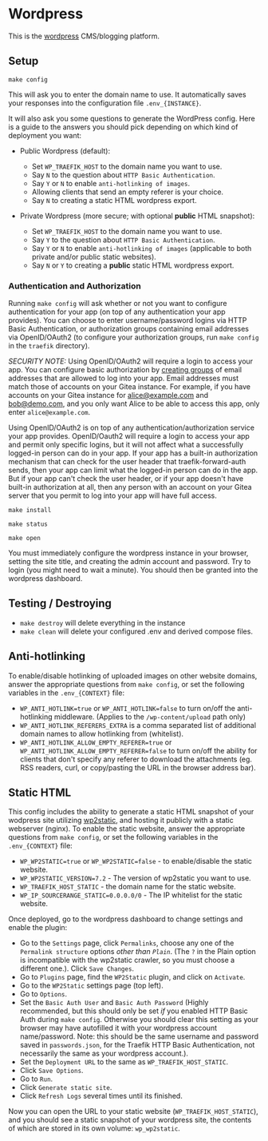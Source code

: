# Wordpress

This is the [wordpress](https://wordpress.org) CMS/blogging platform.

## Setup

```
make config
```

This will ask you to enter the domain name to use.
It automatically saves your responses into the configuration file
`.env_{INSTANCE}`.

It will also ask you some questions to generate the WordPress config. Here is a
guide to the answers you should pick depending on which kind of deployment
you want:

 * Public Wordpress (default):

   * Set `WP_TRAEFIK_HOST` to the domain name you want to use.
   * Say `N` to the question about `HTTP Basic Authentication`.
   * Say `Y` or `N` to enable `anti-hotlinking of images`.
   * Allowing clients that send an empty referer is your choice.
   * Say `N` to creating a static HTML wordpress export.

 * Private Wordpress (more secure; with optional **public** HTML snapshot):

   * Set `WP_TRAEFIK_HOST` to the domain name you want to use.
   * Say `Y` to the question about `HTTP Basic Authentication`.
   * Say `Y` or `N` to enable `anti-hotlinking of images` (applicable
     to both private and/or public static websites).
   * Say `N` or `Y` to creating a **public** static HTML wordpress export.

### Authentication and Authorization

Running `make config` will ask whether or not you want to configure
authentication for your app (on top of any authentication your app provides).
You can choose to enter username/password logins via HTTP Basic Authentication,
or authorization groups containing email addresses via OpenID/OAuth2 (to
configure your authorization groups, run `make config` in the `traefik` directory).

*SECURITY NOTE:* Using OpenID/OAuth2 will require a login to access
your app. You can configure basic authorization by [creating groups](https://github.com/EnigmaCurry/d.rymcg.tech/blob/header-authorization/traefik/README.md#oauth2-authentication)
of email addresses that are allowed to log into
your app. Email addresses must match those of accounts on your Gitea instance.
For example, if you have accounts on your Gitea instance for
alice@example.com and bob@demo.com, and you only want Alice to be able to
access this app, only enter `alice@example.com`.

Using OpenID/OAuth2 is on top of any
authentication/authorization service your app provides. OpenID/Oauth2 will
require a login to access your app and permit only specific logins, but it
will not affect what a successfully logged-in person can do in your app. If
your app has a built-in authorization mechanism that can check for the user
header that traefik-forward-auth sends, then your app can limit what the
logged-in person can do in the app. But if your app can't check the user
header, or if your app doesn't have built-in authorization at all, then any
person with an account on your Gitea server that you permit to log into your
app will have full access.

```
make install
```

```
make status
```

```
make open
```

You must immediately configure the wordpress instance in your browser,
setting the site title, and creating the admin account and password.
Try to login (you might need to wait a minute). You should then be
granted into the wordpress dashboard.

## Testing / Destroying

- `make destroy` will delete everything in the instance
- `make clean` will delete your configured .env and derived compose files.

## Anti-hotlinking

To enable/disable hotlinking of uploaded images on other website
domains, answer the appropriate questions from `make config`, or set
the following variables in the `.env_{CONTEXT}` file:

 * `WP_ANTI_HOTLINK=true` or `WP_ANTI_HOTLINK=false` to turn on/off
   the anti-hotlinking middleware. (Applies to the
   `/wp-content/upload` path only)
 * `WP_ANTI_HOTLINK_REFERERS_EXTRA` is a comma separated list of
   additional domain names to allow hotlinking from (whitelist).
 * `WP_ANTI_HOTLINK_ALLOW_EMPTY_REFERER=true` or
   `WP_ANTI_HOTLINK_ALLOW_EMPTY_REFERER=false` to turn on/off the
   ability for clients that don't specify any referer to download the
   attachments (eg. RSS readers, curl, or copy/pasting the URL in the
   browser address bar).

## Static HTML

This config includes the ability to generate a static HTML snapshot of
your wodpress site utilizing
[wp2static](https://github.com/WP2Static/wp2static), and hosting it
publicly with a static webserver (nginx). To enable the static
website, answer the appropriate questions from `make config`, or set
the following variables in the `.env_{CONTEXT}` file:

 * `WP_WP2STATIC=true` or `WP_WP2STATIC=false` - to enable/disable the
   static website.
 * `WP_WP2STATIC_VERSION=7.2` - The version of wp2static you want to
   use.
 * `WP_TRAEFIK_HOST_STATIC` - the domain name for the static website.
 * `WP_IP_SOURCERANGE_STATIC=0.0.0.0/0` - The IP whitelist for the static website.

Once deployed, go to the wordpress dashboard to change settings and
enable the plugin:

 * Go to the `Settings` page, click `Permalinks`, choose any one of
   the `Permalink structure` options *other than `Plain`*. (The `?` in
   the Plain option is incompatible with the wp2static crawler, so you
   must choose a different one.). Click `Save Changes`.
 * Go to `Plugins` page, find the `WP2Static` plugin, and click on
   `Activate`.
 * Go to the `WP2Static` settings page (top left).
 * Go to `Options`.
 * Set the `Basic Auth User` and `Basic Auth Password` (Highly
   recommended, but this should only be set *if* you enabled HTTP
   Basic Auth during `make config`. Otherwise you should clear this
   setting as your browser may have autofilled it with your wordpress
   account name/password. Note: this should be the same username and
   password saved in `passwords.json`, for the Traefik HTTP Basic
   Authentication, not necessarily the same as your wordpress
   account.).
 * Set the `Deployment URL` to the same as `WP_TRAEFIK_HOST_STATIC`.
 * Click `Save Options`.
 * Go to `Run`.
 * Click `Generate static site`.
 * Click `Refresh Logs` several times until its finished.

Now you can open the URL to your static website
(`WP_TRAEFIK_HOST_STATIC`), and you should see a static snapshot of
your wordpress site, the contents of which are stored in its own
volume: `wp_wp2static`.
